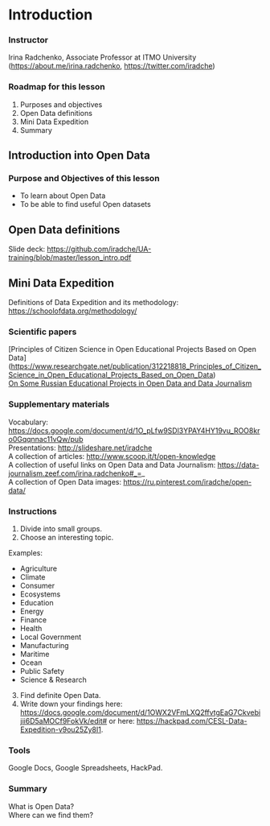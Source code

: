 # Introduction

### Instructor
Irina Radchenko, Associate Professor at ITMO University (https://about.me/irina.radchenko, https://twitter.com/iradche)     
     
### Roadmap for this lesson            
1. Purposes and objectives      
2. Open Data definitions     
3. Mini Data Expedition      
4. Summary      
      
     
## Introduction into Open Data
        
### Purpose and Objectives of this lesson      
- To learn about Open Data
- To be able to find useful Open datasets

## Open Data definitions

Slide deck: https://github.com/iradche/UA-training/blob/master/lesson_intro.pdf        

## Mini Data Expedition

Definitions of Data Expedition and its methodology: https://schoolofdata.org/methodology/       

### Scientific papers     
[Principles of Citizen Science in Open Educational Projects Based on Open Data] (https://www.researchgate.net/publication/312218818_Principles_of_Citizen_Science_in_Open_Educational_Projects_Based_on_Open_Data)      
[On Some Russian Educational Projects in Open Data and Data Journalism](https://www.researchgate.net/publication/299340975_On_Some_Russian_Educational_Projects_in_Open_Data_and_Data_Journalism)     
      
### Supplementary materials     
Vocabulary: https://docs.google.com/document/d/1O_pLfw9SDl3YPAY4HY19vu_ROO8kro0Gqqnnac11vQw/pub      
Presentations: http://slideshare.net/iradche          
A collection of articles: http://www.scoop.it/t/open-knowledge             
A collection of useful links on Open Data and Data Journalism: https://data-journalism.zeef.com/irina.radchenko#_=_     
A collection of Open Data images: https://ru.pinterest.com/iradche/open-data/             
     
### Instructions
1. Divide into small groups.       
2. Choose an interesting topic.
     
Examples:     
- Agriculture
- Climate
- Consumer
- Ecosystems
- Education
- Energy
- Finance
- Health
- Local Government
- Manufacturing
- Maritime
- Ocean
- Public Safety
- Science & Research
     
3. Find definite Open Data.       
4. Write down your findings here: https://docs.google.com/document/d/1OWX2VFmLXQ2ffvtgEaG7Ckvebijii6D5aMOCf9FokVk/edit# or here: https://hackpad.com/CESL-Data-Expedition-v9ou25Zy8I1.            

### Tools
Google Docs, Google Spreadsheets, HackPad.

### Summary

What is Open Data?     
Where can we find them?      



